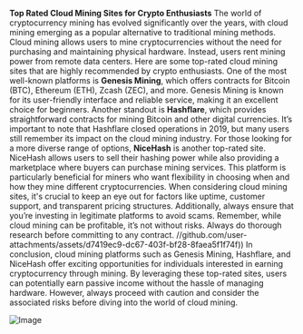 **Top Rated Cloud Mining Sites for Crypto Enthusiasts**
The world of cryptocurrency mining has evolved significantly over the years, with cloud mining emerging as a popular alternative to traditional mining methods. Cloud mining allows users to mine cryptocurrencies without the need for purchasing and maintaining physical hardware. Instead, users rent mining power from remote data centers. Here are some top-rated cloud mining sites that are highly recommended by crypto enthusiasts.
One of the most well-known platforms is **Genesis Mining**, which offers contracts for Bitcoin (BTC), Ethereum (ETH), Zcash (ZEC), and more. Genesis Mining is known for its user-friendly interface and reliable service, making it an excellent choice for beginners. Another standout is **Hashflare**, which provides straightforward contracts for mining Bitcoin and other digital currencies. It’s important to note that Hashflare closed operations in 2019, but many users still remember its impact on the cloud mining industry.
For those looking for a more diverse range of options, **NiceHash** is another top-rated site. NiceHash allows users to sell their hashing power while also providing a marketplace where buyers can purchase mining services. This platform is particularly beneficial for miners who want flexibility in choosing when and how they mine different cryptocurrencies.
When considering cloud mining sites, it's crucial to keep an eye out for factors like uptime, customer support, and transparent pricing structures. Additionally, always ensure that you’re investing in legitimate platforms to avoid scams. Remember, while cloud mining can be profitable, it’s not without risks. Always do thorough research before committing to any contract. 
 //github.com/user-attachments/assets/d7419ec9-dc67-403f-bf28-8faea5f1f74f))
In conclusion, cloud mining platforms such as Genesis Mining, Hashflare, and NiceHash offer exciting opportunities for individuals interested in earning cryptocurrency through mining. By leveraging these top-rated sites, users can potentially earn passive income without the hassle of managing hardware. However, always proceed with caution and consider the associated risks before diving into the world of cloud mining.


![Image](https://github.com/user-attachments/assets/d7419ec9-dc67-403f-bf28-8faea5f1f74f)